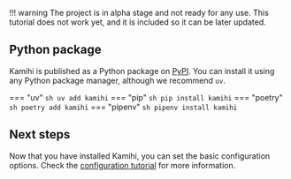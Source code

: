 !!! warning
    The project is in alpha stage and not ready for any use. This tutorial does not work yet, and it is included so it can be later updated.

## Python package

Kamihi is published as a Python package on [PyPI](https://example.com). You can install it using any Python package manager, although we recommend `uv`.

=== "uv"
    ``` sh
    uv add kamihi
    ```
=== "pip"
    ``` sh
    pip install kamihi
    ```
=== "poetry"
    ``` sh
    poetry add kamihi
    ```
=== "pipenv"
    ``` sh
    pipenv install kamihi
    ```

## Next steps

Now that you have installed Kamihi, you can set the basic configuration options. Check the [configuration tutorial](configuration.md) for more information.
